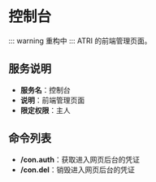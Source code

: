 # 控制台
::: warning
重构中
:::
ATRI 的前端管理页面。

## 服务说明
- **服务名**：控制台
- **说明**：前端管理页面
- **限定权限**：主人

## 命令列表
- **/con.auth**：获取进入网页后台的凭证
- **/con.del**：销毁进入网页后台的凭证
